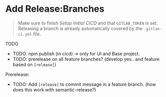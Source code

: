 # Add Release:Branches

> Make sure to finish *Setup Initial CICD* and that `GITLAB_TOKEN` is set.
> Releasing a branch is already automatically covered by the `.gitlan-ci.yml` file.

TODO
- TODO: npm publish (in cicd) -> only for UI and Base project.
- TODO: prerelease on all feature branches? (develop yes.. and feature based on `[release]`)

Prerelease:
- TODO: Add `[release]` to commit message in a feature branch. (how does this work with semantic-release?)

